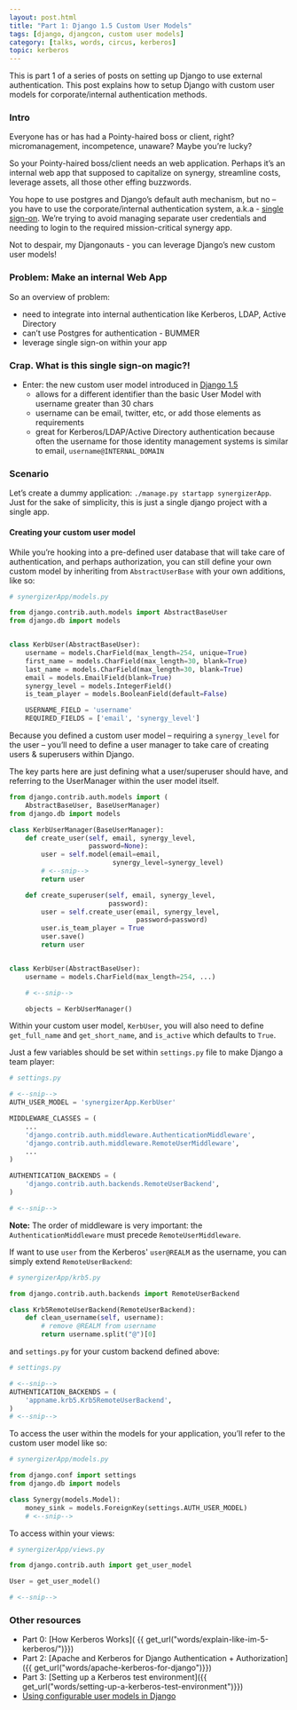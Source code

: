 ```yaml
---
layout: post.html
title: "Part 1: Django 1.5 Custom User Models"
tags: [django, djangcon, custom user models]
category: [talks, words, circus, kerberos]
topic: kerberos
---
```


This is part 1 of a series of posts on setting up Django to use external authentication.  This post explains how to setup Django with custom user models for corporate/internal authentication methods.

### Intro

Everyone has or has had a Pointy-haired boss or client, right? micromanagement, incompetence, unaware?  Maybe you’re lucky?

So your Pointy-haired boss/client needs an web application.  Perhaps it’s an internal web app that supposed to capitalize on synergy, streamline costs, leverage assets, all those other effing  <span id="buzzword">buzzwords</span>.

You hope to use postgres and Django’s default auth mechanism, but no – you have to use the corporate/internal authentication system, a.k.a - [single sign-on](http://en.wikipedia.org/wiki/Single_sign-on). We’re trying to avoid managing separate user credentials and needing to login to the required <span id="buzzword">mission-critical synergy</span> app.

Not to despair, my Djangonauts - you can <span id="buzzword">leverage</span> Django’s new custom user models!

### Problem: Make an internal Web App

So an overview of problem:

* need to integrate into internal authentication like Kerberos, LDAP, Active Directory
* can’t use Postgres for authentication - BUMMER
* leverage single sign-on within your app

### Crap. What is this single sign-on magic?!

* Enter: the new custom user model introduced in [Django 1.5](https://docs.djangoproject.com/en/dev/releases/1.5/#configurable-user-model)
    * allows for a different identifier than the basic User Model with username greater than 30 chars
    * username can be email, twitter, etc, or add those elements as requirements
    * great for Kerberos/LDAP/Active Directory authentication because often the username for those identity management systems is similar to email, `username@INTERNAL_DOMAIN`

### Scenario

Let’s create a dummy application: `./manage.py startapp synergizerApp`.  Just for the sake of simplicity, this is just a single django project with a single app.


#### Creating your custom user model

While you’re hooking into a pre-defined user database that will take care of authentication, and perhaps authorization, you can still define your own custom model by inheriting from `AbstractUserBase` with your own additions, like so:

```python
# synergizerApp/models.py

from django.contrib.auth.models import AbstractBaseUser
from django.db import models


class KerbUser(AbstractBaseUser):
    username = models.CharField(max_length=254, unique=True)
    first_name = models.CharField(max_length=30, blank=True)
    last_name = models.CharField(max_length=30, blank=True)
    email = models.EmailField(blank=True)
    synergy_level = models.IntegerField()
    is_team_player = models.BooleanField(default=False)

    USERNAME_FIELD = 'username'
    REQUIRED_FIELDS = ['email', 'synergy_level']

```

Because you defined a custom user model – requiring a `synergy_level` for the user – you’ll need to define a user manager to take care of creating users & superusers within Django.  

The key parts here are just defining what a user/superuser should have, and referring to the UserManager within the user model itself.

```python
from django.contrib.auth.models import (
    AbstractBaseUser, BaseUserManager)
from django.db import models

class KerbUserManager(BaseUserManager):
    def create_user(self, email, synergy_level, 
                    password=None):
        user = self.model(email=email, 
                          synergy_level=synergy_level)
        # <--snip-->
        return user

    def create_superuser(self, email, synergy_level,
                         password):
        user = self.create_user(email, synergy_level, 
                                password=password)
        user.is_team_player = True
        user.save()
        return user


class KerbUser(AbstractBaseUser):
    username = models.CharField(max_length=254, ...)

    # <--snip-->

    objects = KerbUserManager()
``` 

Within your custom user model, `KerbUser`, you will also need to define `get_full_name` and `get_short_name`, and `is_active` which defaults to `True`.

Just a few variables should be set within `settings.py` file to make Django a <span id="buzzword">team player</span>:

```python
# settings.py

# <--snip-->
AUTH_USER_MODEL = 'synergizerApp.KerbUser'

MIDDLEWARE_CLASSES = (
    ...
    'django.contrib.auth.middleware.AuthenticationMiddleware',
    'django.contrib.auth.middleware.RemoteUserMiddleware',
    ...
)

AUTHENTICATION_BACKENDS = (
    'django.contrib.auth.backends.RemoteUserBackend',
)

# <--snip-->
```

**Note:** The order of middleware is very important: the `AuthenticationMiddleware` must precede `RemoteUserMiddleware`.

If want to use `user` from the Kerberos' `user@REALM` as the username, you can simply extend `RemoteUserBackend`:
    
```python
# synergizerApp/krb5.py

from django.contrib.auth.backends import RemoteUserBackend

class Krb5RemoteUserBackend(RemoteUserBackend):
    def clean_username(self, username):
        # remove @REALM from username
        return username.split("@")[0] 
```

and `settings.py` for your custom backend defined above:

```python
# settings.py

# <--snip-->
AUTHENTICATION_BACKENDS = (
    'appname.krb5.Krb5RemoteUserBackend',
)
# <--snip-->
```

To access the user within the models for your application, you’ll refer to the custom user model like so:

```python
# synergizerApp/models.py

from django.conf import settings
from django.db import models

class Synergy(models.Model):
    money_sink = models.ForeignKey(settings.AUTH_USER_MODEL)
    # <--snip-->
```

To access within your views:

```python
# synergizerApp/views.py

from django.contrib.auth import get_user_model

User = get_user_model()

# <--snip-->
```


### Other resources

* Part 0: [How Kerberos Works]( {{ get_url("words/explain-like-im-5-kerberos/")}})
* Part 2: [Apache and Kerberos for Django Authentication + Authorization]({{ get_url("words/apache-kerberos-for-django")}})
* Part 3: [Setting up a Kerberos test environment]({{ get_url("words/setting-up-a-kerberos-test-environment")}})
* [Using configurable user models in Django](http://procrastinatingdev.com/django/using-configurable-user-models-in-django-1-5/)

